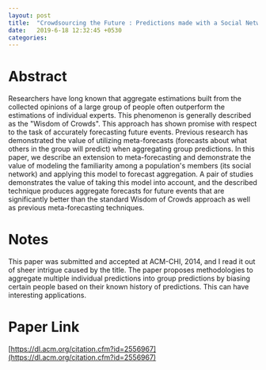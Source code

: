 ```yaml
---
layout: post
title:  "Crowdsourcing the Future : Predictions made with a Social Network - Forlines et al (2014)"
date:   2019-6-18 12:32:45 +0530
categories:
---
```

# Abstract

Researchers have long known that aggregate estimations built from the collected opinions of a large group of people often outperform the estimations of individual experts. This phenomenon is generally described as the "Wisdom of Crowds". This approach has shown promise with respect to the task of accurately forecasting future events. Previous research has demonstrated the value of utilizing meta-forecasts (forecasts about what others in the group will predict) when aggregating group predictions. In this paper, we describe an extension to meta-forecasting and demonstrate the value of modeling the familiarity among a population's members (its social network) and applying this model to forecast aggregation. A pair of studies demonstrates the value of taking this model into account, and the described technique produces aggregate forecasts for future events that are significantly better than the standard Wisdom of Crowds approach as well as previous meta-forecasting techniques.

# Notes
This paper was submitted and accepted at ACM-CHI, 2014, and I read it out of sheer intrigue caused by the title. The paper proposes methodologies to aggregate multiple individual predictions into group predictions by biasing certain people based on their known history of predictions. This can have interesting applications.

# Paper Link
[https://dl.acm.org/citation.cfm?id=2556967](https://dl.acm.org/citation.cfm?id=2556967)